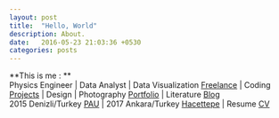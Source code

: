 ```yaml
---
layout: post
title:  "Hello, World"
description: About.
date:   2016-05-23 21:03:36 +0530
categories: posts
---
```


**This is me : **  
Physics Engineer | Data Analyst | Data Visualization [Freelance](https://www.upwork.com/freelancers/~01550e7089fbce960f) | Coding [Projects](https://github.com/ozlemekici?tab=repositories) | Design | Photography [Portfolio](https://www.instagram.com/levlapad) | Literature [Blog](https://levlaninnotdefteri.blogspot.com/)
<br/>
2015 Denizli/Turkey [PAU](http://www.pau.edu.tr/) | 2017 Ankara/Turkey [Hacettepe](http://www.hacettepe.edu.tr/) | Resume [CV](https://drive.google.com/file/d/1suPIh3qGorW0FK3ql3zMI7t-xl1M6A3M/view?usp=sharing)

